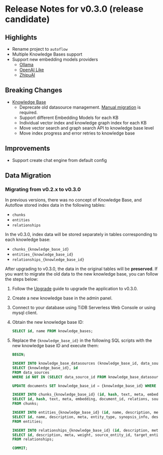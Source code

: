 # Release Notes for v0.3.0 (release candidate)

## Highlights

- Rename project to `autoflow`
- Multiple Knowledge Bases support
- Support new embedding models providers
  - [Ollama](../embedding-model.mdx#ollama)
  - [OpenAI Like](../embedding-model.mdx#openai-like)
  - [ZhipuAI](../embedding-model.mdx#zhipuai)

## Breaking Changes

- [Knowledge Base](/docs/knowledge-base)
    - Deprecate old datasource management. [Manual migration](#manual-migration) is required.
    - Support different Embedding Models for each KB
    - Individual vector index and knowledge graph index for each KB
    - Move vector search and graph search API to knowledge base level
    - Move index progress and error retries to knowledge base

## Improvements

- Support create chat engine from default config


## Data Migration

### Migrating from v0.2.x to v0.3.0

In previous versions, there was no concept of Knowledge Base, and Autoflow stored index data in the following tables:

- `chunks`
- `entities`
- `relationships`

In the v0.3.0, index data will be stored separately in tables corresponding to each knowledge base: 

- `chunks_{knowledge_base_id}`
- `entities_{knowledge_base_id}`
- `relationships_{knowledge_base_id}`

After upgrading to v0.3.0, the data in the original tables will be **preserved**. If you want to migrate the old data to the new knowledge base, you can follow the steps below:

1. Follow the [Upgrade](../deploy-with-docker.mdx#upgrade) guide to upgrade the application to v0.3.0.
2. Create a new knowledge base in the admin panel.
3. Connect to your database using TiDB Serverless Web Console or using mysql client.
4. Obtain the new knowledge base ID:

    ```sql
    SELECT id, name FROM knowledge_bases;
    ```

5. Replace the `{knowledge_base_id}` in the following SQL scripts with the new knowledge base ID and execute them:

    ```sql
    BEGIN;

    INSERT INTO knowledge_base_datasources (knowledge_base_id, data_source_id)
    SELECT {knowledge_base_id}, id
    FROM data_sources
    WHERE id NOT IN (SELECT data_source_id FROM knowledge_base_datasources);

    UPDATE documents SET knowledge_base_id = {knowledge_base_id} WHERE knowledge_base_id IS NULL;

    INSERT INTO chunks_{knowledge_base_id} (id, hash, text, meta, embedding, document_id, relations, source_uri, index_status, index_result, created_at, updated_at)
    SELECT id, hash, text, meta, embedding, document_id, relations, source_uri, index_status, index_result, created_at, updated_at
    FROM chunks;

    INSERT INTO entities_{knowledge_base_id} (id, name, description, meta, entity_type, synopsis_info, description_vec, meta_vec)
    SELECT id, name, description, meta, entity_type, synopsis_info, description_vec, meta_vec
    FROM entities;

    INSERT INTO relationships_{knowledge_base_id} (id, description, meta, weight, source_entity_id, target_entity_id, last_modified_at, document_id, chunk_id, description_vec)
    SELECT id, description, meta, weight, source_entity_id, target_entity_id, last_modified_at, document_id, chunk_id, description_vec
    FROM relationships;

    COMMIT;
    ```
